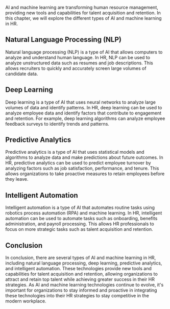 
AI and machine learning are transforming human resource management, providing new tools and capabilities for talent acquisition and retention. In this chapter, we will explore the different types of AI and machine learning in HR.

## Natural Language Processing (NLP)

Natural language processing (NLP) is a type of AI that allows computers to analyze and understand human language. In HR, NLP can be used to analyze unstructured data such as resumes and job descriptions. This allows recruiters to quickly and accurately screen large volumes of candidate data.

## Deep Learning

Deep learning is a type of AI that uses neural networks to analyze large volumes of data and identify patterns. In HR, deep learning can be used to analyze employee data and identify factors that contribute to engagement and retention. For example, deep learning algorithms can analyze employee feedback surveys to identify trends and patterns.

## Predictive Analytics

Predictive analytics is a type of AI that uses statistical models and algorithms to analyze data and make predictions about future outcomes. In HR, predictive analytics can be used to predict employee turnover by analyzing factors such as job satisfaction, performance, and tenure. This allows organizations to take proactive measures to retain employees before they leave.

## Intelligent Automation

Intelligent automation is a type of AI that automates routine tasks using robotics process automation (RPA) and machine learning. In HR, intelligent automation can be used to automate tasks such as onboarding, benefits administration, and payroll processing. This allows HR professionals to focus on more strategic tasks such as talent acquisition and retention.

Conclusion
----------

In conclusion, there are several types of AI and machine learning in HR, including natural language processing, deep learning, predictive analytics, and intelligent automation. These technologies provide new tools and capabilities for talent acquisition and retention, allowing organizations to attract and retain top talent while achieving greater success in their HR strategies. As AI and machine learning technologies continue to evolve, it's important for organizations to stay informed and proactive in integrating these technologies into their HR strategies to stay competitive in the modern workplace.
